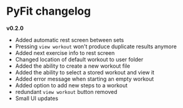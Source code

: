 # PyFit changelog
**v0.2.0**
- Added automatic rest screen between sets
- Pressing `view workout` won't produce duplicate results anymore
- Added next exercise info to rest screen
- Changed location of default workout to user folder
- Added the ability to create a new workout file
- Added the ability to select a stored workout and view it
- Added error message when starting an empty workout
- Added option to add new steps to a workout
- redundant `view workout` button removed
- Small UI updates